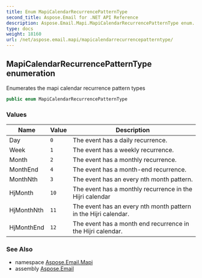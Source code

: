 ```yaml
---
title: Enum MapiCalendarRecurrencePatternType
second_title: Aspose.Email for .NET API Reference
description: Aspose.Email.Mapi.MapiCalendarRecurrencePatternType enum. Enumerates the mapi calendar recurrence pattern types
type: docs
weight: 18160
url: /net/aspose.email.mapi/mapicalendarrecurrencepatterntype/
---
```

## MapiCalendarRecurrencePatternType enumeration

Enumerates the mapi calendar recurrence pattern types

```csharp
public enum MapiCalendarRecurrencePatternType
```

### Values

| Name | Value | Description |
| --- | --- | --- |
| Day | `0` | The event has a daily recurrence. |
| Week | `1` | The event has a weekly recurrence. |
| Month | `2` | The event has a monthly recurrence. |
| MonthEnd | `4` | The event has a month-end recurrence. |
| MonthNth | `3` | The event has an every nth month pattern. |
| HjMonth | `10` | The event has a monthly recurrence in the Hijri calendar |
| HjMonthNth | `11` | The event has an every nth month pattern in the Hijri calendar. |
| HjMonthEnd | `12` | The event has a month end recurrence in the Hijri calendar. |

### See Also

* namespace [Aspose.Email.Mapi](../../aspose.email.mapi/)
* assembly [Aspose.Email](../../)



